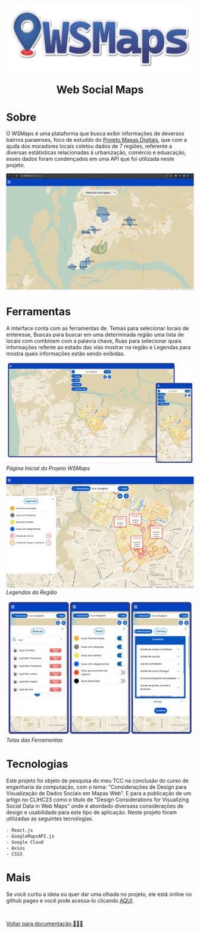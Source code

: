 <h1>
    <img src="src/assets/readme/WSMaps-logo.png">
    <p align="center"> Web Social Maps</p>
</h1>

# Sobre 
O WSMaps é uma plataforma que busca exibir informações de deversos bairros paraenses, foco de estuddo do <a href="https://www.biblio.campusananindeua.ufpa.br/index.php/conteudo-do-menu-superior/797-mapas-digitais">Projeto Mapas Digitais</a>, que com a ajuda dos moradores locais coletou dados de 7 regiões,  referente a diversas estátisticas relacionadas à urbanização, comércio e eduacação, esses dados foram condençados em uma API que foi utilizada neste projeto.

<img src="src/assets/readme/WSMaps-demo.gif">

# Ferramentas 
A interface conta com as ferramentas de. Temas para selecionar locais de enteresse, Buscas para buscar em uma determinada região uma lista de locais com combinem com a palavra chave, Ruas para selecionar quais informações refente ao estado das vias mostrar na região e Legendas para mostra quais informações estão sendo exibidas.

<!-- <img src="src/assets/readme/tela5.png" alt="pagina-inicial" title="Página Inicial"> -->

![Pagina Inicial](src/assets/readme/tela5.png)
*Página Inicial do Projeto WSMaps*

![Legendas da Região](src/assets/readme/tela1.png)
*Legendas da Região*

![Telas das Ferramentas](src/assets/readme/tela3.png)
*Telas das Ferramentas*

# Tecnologias
Este projeto foi objeto de pesquisa do meu TCC na conclusão do curso de engenharia da computação, com o tema: "Considerações de Design para Visualização de Dados Sociais em Mapas Web". E para a publicação de um artigo no CLIHC23 como o título de "Design Considerations for Visualizing Social Data in Web Maps" onde é abordado diversass considerações de design e usabilidade para este tipo de aplicação. Neste projeto foram utilizadas as seguintes tecnologias.

    - React.js
    - GoogleMapsAPI.js
    - Google Cloud
    - Axios
    - CSS3

# Mais
Se você curtiu a ideia ou quer dar uma olhada no projeto, ele está online no github pages e você pode acessa-lo clicando <a href="https://terpazmaps.github.io/TerPazMaps_front">AQUI</a>.

<br>

[Voltar para documentação 👨🏻‍💻](/README.md)

